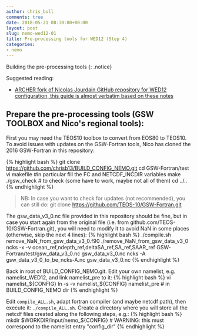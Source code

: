 ```yaml
---
author: chris_bull
comments: true
date: 2018-05-21 08:30:00+00:00
layout: post
slug: nemo-wed12-01
title: Pre-processing tools for WED12 (Step 4)
categories:
- nemo
---
```

Building the pre-processing tools
{: .notice}

Suggested reading:

* [ARCHER fork of Nicolas Jourdain GitHub repository for WED12 configuration, this guide is almost verbatim based on these notes](https://github.com/chrisb13/BUILD_CONFIG_NEMO)

## Prepare the pre-processing tools (GSW TOOLBOX and Nico's regional tools):

First you may need the TEOS10 toolbox to convert from EOS80 to TEOS10. To avoid issues with updates on the GSW-Fortran tools, Nico has cloned the 2016 GSW-Fortran in this repository:

{% highlight bash %}
git clone https://github.com/chrisb13/BUILD_CONFIG_NEMO.git
cd GSW-Fortran/test
vi makefile   #in particular fill the FC and NETCDF_INCDIR variables
make
./gsw_check   # to check (some have to work, maybe not all of them)
cd ../..
{% endhighlight %}

> NB: In case you want to check for updates (not recommended), you can still do:
 git clone https://github.com/TEOS-10/GSW-Fortran.git

The gsw_data_v3_0.nc file provided in this repository should be fine, but in case you start again from the original file (i.e. from github.com/TEOS-10/GSW-Fortran.git), you will need to modify it
to avoid NaN in some places (otherwise, skip the next 4 lines):
{% highlight bash %}
./compile.sh remove_NaN_from_gsw_data_v3_0.f90
./remove_NaN_from_gsw_data_v3_0
ncks -x -v ocean_ref,ndepth_ref,deltaSA_ref,SA_ref,SAAR_ref GSW-Fortran/test/gsw_data_v3_0.nc gsw_data_v3_0.nc
ncks -A gsw_data_v3_0_to_be_ncks-A.nc gsw_data_v3_0.nc
{% endhighlight %}

Back in root of BUILD_CONFIG_NEMO.git. Edit your own namelist, e.g. namelist_WED12, and link namelist_pre to it:
{% highlight bash %}
vi namelist_${CONFIG}
ln -s -v namelist_${CONFIG} namelist_pre  # in BUILD_CONFIG_NEMO dir
{% endhighlight %}

Edit `compile_ALL.sh`, adapt fortran compiler (and maybe netcdf path), then execute it: `./compile_ALL.sh`. Create a directory where you will store all the netcdf files created along the following steps, e.g.:
{% highlight bash %}
mkdir $WORKDIR/input/nemo_${CONFIG}  # WARNING: this must correspond to the namelist entry "config_dir"
{% endhighlight %}

